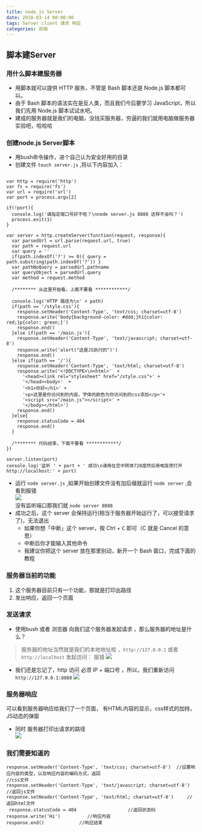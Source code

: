 ```yaml
---
title: node.js Server
date: 2018-03-14 00:00:00
tags: Server client 请求 响应
categories: 前端
---
```


## 脚本建Server

### 用什么脚本建服务器
- 用脚本就可以提供 HTTP 服务，不管是 Bash 脚本还是 Node.js 脚本都可以。
- 由于 Bash 脚本的语法实在是反人类，而且我们今后要学习 JavaScript，所以我们先用 Node.js 脚本试试水吧。
- 建成的服务器就是我们的电脑，没钱买服务器，穷逼的我们就用电脑做服务器实验吧，哈哈哈

### 创建node.js Server脚本
- 用bush命令操作，进个自己认为安全好用的目录
- 创建文件 `touch server.js` ,将以下内容加入：

````

var http = require('http')
var fs = require('fs')
var url = require('url')
var port = process.argv[2]

if(!port){
  console.log('请指定端口号好不啦？\nnode server.js 8888 这样不会吗？')
  process.exit(1)
}

var server = http.createServer(function(request, response){
  var parsedUrl = url.parse(request.url, true)
  var path = request.url 
  var query = ''
  if(path.indexOf('?') >= 0){ query = path.substring(path.indexOf('?')) }
  var pathNoQuery = parsedUrl.pathname
  var queryObject = parsedUrl.query
  var method = request.method

  /******** 从这里开始看，上面不要看 ************/

  console.log('HTTP 路径为\n' + path)
  if(path == '/style.css'){
    response.setHeader('Content-Type', 'text/css; charset=utf-8')
    response.write('body{background-color: #ddd;}h1{color: red;}p{color: green;}')
    response.end()
  }else if(path == '/main.js'){
    response.setHeader('Content-Type', 'text/javascript; charset=utf-8')
    response.write('alert("这是JS执行的")')
    response.end()
  }else if(path == '/'){
    response.setHeader('Content-Type', 'text/html; charset=utf-8')
    response.write('<!DOCTYPE>\n<html>'  + 
      '<head><link rel="stylesheet" href="/style.css">' +
      '</head><body>'  +
      '<h1>你好</h1>' +
      '<p>这里是你访问到的内容，字体的颜色为你访问到的css添加</p>'+
      '<script src="/main.js"></script>' +
      '</body></html>')
    response.end()
  }else{
    response.statusCode = 404
    response.end()
  }

  /******** 代码结束，下面不要看 ************/
})

server.listen(port)
console.log('监听 ' + port + ' 成功\n请用在空中转体720度然后用电饭煲打开 http://localhost:' + port)

````

- 运行 `node server.js` ,如果开始创建文件没有加后缀就运行 `node server` ,会看到报错  
	![](http://ww1.sinaimg.cn/large/006WOZytgy1fpbmpoffrjj308002aweh.jpg)  
	没有监听端口那我们就 `node server 8888`
- 成功之后，这个 server 会保持运行(相当于服务器开始运行了，可以接受请求了)，无法退出
	- 如果你想「中断」这个 server，按 <kb>Ctrl</kbd> + <kbd>C</kbd> 即可（C 就是 Cancel 的意思）
	- 中断后你才能输入其他命令
	- 我建议你把这个 server 放在那里别动，新开一个 Bash 窗口，完成下面的教程

### 服务器当前的功能
1. 这个服务器目前只有一个功能，那就是打印出路径
2. 发出响应，返回一个页面

### 发送请求
* 使用bush 或者 浏览器 向我们这个服务器发起请求 ，那么服务器的地址是什么？  
>服务器的地址当然就是我们的本地地址啦 ，`http://127.0.0.1` 或者 `http://localhost` 发起访问： 报错
![](http://ww1.sinaimg.cn/large/006WOZytgy1fpbn1ddvzmj30f70ffdg5.jpg)    
- 我们还是忘记了，http 访问 必须 IP + 端口号 ，所以，我们重新访问 `http://127.0.0.1:8888` 
![](http://ww1.sinaimg.cn/large/006WOZytgy1fpbnfc8nsaj30p505haaa.jpg)

### 服务器响应
可以看到服务器响应给我们了一个页面， 有HTML内容的显示，css样式的加持，JS动态的弹窗
- 同时 服务器打印出请求的路径  
![](http://ww1.sinaimg.cn/large/006WOZytgy1fpbnj1w33ej30bt03074h.jpg)

### 我们需要知道的
```
response.setHeader('Content-Type', 'text/css; charset=utf-8')  //设置响应内容的类型，以及响应内容的编码方式，返回                                                                  //css文件 
response.setHeader('Content-Type', 'text/javascript; charset=utf-8') //返回js文件
response.setHeader('Content-Type', 'text/html; charset=utf-8')     //返回html文件
 response.statusCode = 404                   //返回状态码
response.write('Hi')          //响应内容
response.end()             //响应结束
```